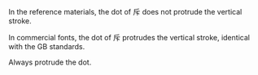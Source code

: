 In the reference materials, the dot of 斥 does not protrude the vertical stroke.

In commercial fonts, the dot of 斥 protrudes the vertical stroke, identical with the GB standards.

Always protrude the dot.
